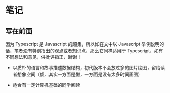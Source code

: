 # 笔记

## 写在前面

因为 Typescript 是 Javascript 的超集，所以如在文中以 Javascript 举例说明的话，笔者没有特别指出的观点或者知识点，那么它同样适用于 Typescript，如有不同想法和意见，供批评指正，谢谢！

- 以质朴的语言和故事描述数据结构，初代版本不会放过多的图片绘图，留给读者想象空间（额，其实一方面是懒，一方面是没有太多时间画图）

- 适合有一定计算机基础的同学阅读
